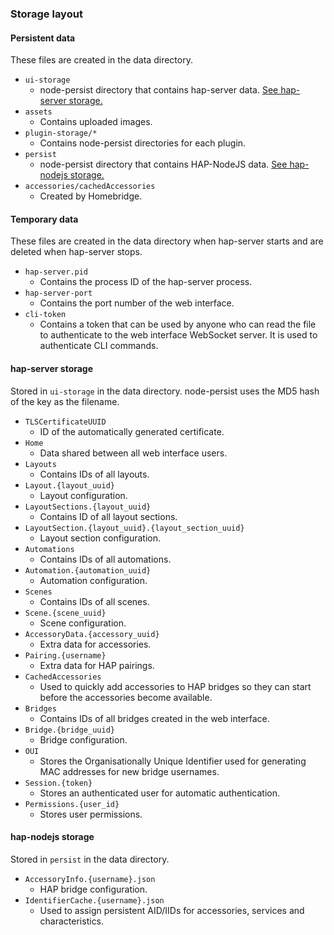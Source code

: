 ### Storage layout

#### Persistent data

These files are created in the data directory.

- `ui-storage`
    - node-persist directory that contains hap-server data. [See hap-server storage.](#hap-server-storage)
- `assets`
    - Contains uploaded images.
- `plugin-storage/*`
    - Contains node-persist directories for each plugin.
- `persist`
    - node-persist directory that contains HAP-NodeJS data. [See hap-nodejs storage.](#hap-nodejs-storage)
- `accessories/cachedAccessories`
    - Created by Homebridge.

#### Temporary data

These files are created in the data directory when hap-server starts and are deleted when hap-server stops.

- `hap-server.pid`
    - Contains the process ID of the hap-server process.
- `hap-server-port`
    - Contains the port number of the web interface.
- `cli-token`
    - Contains a token that can be used by anyone who can read the file to authenticate to the web interface
        WebSocket server. It is used to authenticate CLI commands.

#### hap-server storage

Stored in `ui-storage` in the data directory. node-persist uses the MD5 hash of the key as the filename.

- `TLSCertificateUUID`
    - ID of the automatically generated certificate.
- `Home`
    - Data shared between all web interface users.
- `Layouts`
    - Contains IDs of all layouts.
- `Layout.{layout_uuid}`
    - Layout configuration.
- `LayoutSections.{layout_uuid}`
    - Contains ID of all layout sections.
- `LayoutSection.{layout_uuid}.{layout_section_uuid}`
    - Layout section configuration.
- `Automations`
    - Contains IDs of all automations.
- `Automation.{automation_uuid}`
    - Automation configuration.
- `Scenes`
    - Contains IDs of all scenes.
- `Scene.{scene_uuid}`
    - Scene configuration.
- `AccessoryData.{accessory_uuid}`
    - Extra data for accessories.
- `Pairing.{username}`
    - Extra data for HAP pairings.
- `CachedAccessories`
    - Used to quickly add accessories to HAP bridges so they can start before the accessories become available.
- `Bridges`
    - Contains IDs of all bridges created in the web interface.
- `Bridge.{bridge_uuid}`
    - Bridge configuration.
- `OUI`
    - Stores the Organisationally Unique Identifier used for generating MAC addresses for new bridge usernames.
- `Session.{token}`
    - Stores an authenticated user for automatic authentication.
- `Permissions.{user_id}`
    - Stores user permissions.

#### hap-nodejs storage

Stored in `persist` in the data directory.

- `AccessoryInfo.{username}.json`
    - HAP bridge configuration.
- `IdentifierCache.{username}.json`
    - Used to assign persistent AID/IIDs for accessories, services and characteristics.
